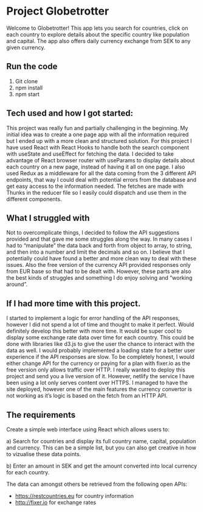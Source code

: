# Project Globetrotter

Welcome to Globetrotter! This app lets you search for countries, click on each country to explore details about the specific country like population and capital. The app also offers daily currency exchange from SEK to any given currency. 

## Run the code
1) Git clone
2) npm install 
3) npm start 

## Tech used and how I got started:
This project was really fun and partially challenging in the beginning. My initial idea was to create a one page app with all the information required but I ended up with a more clean and structured solution. For this project I have used React with React Hooks to handle both the search component with useState and useEffect for fetching the data. I decided to take advantage of React browser router with useParams to display details about each country on a new page, instead of having it all on one page. I also used Redux as a middleware for all the data coming from the 3 different API endpoints, that way I could deal with potential errors from the database and get easy access to the information needed. The fetches are made with Thunks in the reducer file so I easily could dispatch and use them in the different components. 

## What I struggled with

Not to overcomplicate things, I decided to follow the API suggestions provided and that gave me some struggles along the way. In many cases I had to “manipulate” the data back and forth from object to array, to string, and then into a number and limit the decimals and so on. I believe that I potentially could have found a better and more clean way to deal with these issues. Also the free version of the currency API provided responses only from EUR base so that had to be dealt with. However, these parts are also the best kinds of struggles and something I do enjoy solving and “working around”. 


## If I had more time with this project. 
I started to implement a logic for error handling of the API responses, however I did not spend a lot of time and thought to make it perfect. Would definitely develop this better with more time. 
It would be super cool to display some exchange rate data over time for each country. This could be done with libraries like d3.js to give the user the chance to interact with the data as well. 
I would probably implemented a loading state for a better user experience if the API responses are slow. 
To be completely honest, I would either change API for the currency or paying for a plan with fixer.io as the free version only allows traffic over HTTP. I really wanted to deploy this project and send you a live version of it. However, netlify the service I have been using a lot only serves content over HTTPS. I managed to have the site deployed, however one of the main features the currency convertor is not working as it’s logic is based on the fetch from an HTTP API. 

## The requirements
Create a simple web interface using React which allows users to: 

a) Search for countries and display its full country name, capital, population and currency. This can be a simple list, but you can also get creative in how to vizualise these data points. 

b) Enter an amount in SEK and get the amount converted into local currency for each country. 

The data can amongst others be retrieved from the following open APIs:
- https://restcountries.eu for country information 
- http://fixer.io for exchange rates
